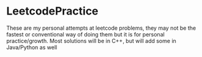 # LeetcodePractice
These are my personal attempts at leetcode problems, they may not be the fastest or conventional way of doing them but it is for personal practice/growth.
Most solutions will be in C++, but will add some in Java/Python as well
